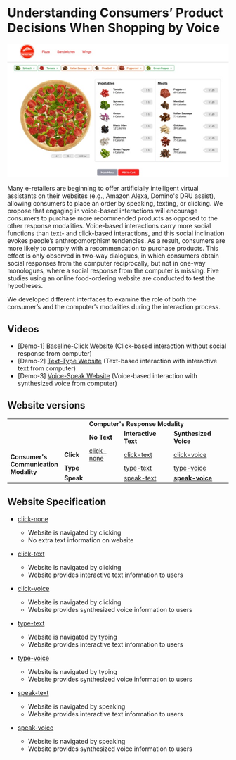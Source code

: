 # Understanding Consumers’ Product Decisions When Shopping by Voice

<div class="row"> 
<div class="col-3"></div>
<div class="col-6"><span class="image fit"><img src="../images/voice-shopping.jpg" alt=""></span></div>
<div class="col-3"></div>
</div>

Many e-retailers are beginning to offer artificially intelligent virtual assistants on their websites (e.g., Amazon Alexa, Domino's DRU assist), allowing consumers to place an order by speaking, texting, or clicking. We propose that engaging in voice-based interactions will encourage consumers to purchase more recommended products as opposed to the other response modalities. Voice-based interactions carry more social functions than text- and click-based interactions, and this social inclination evokes people’s anthropomorphism tendencies. As a result, consumers are more likely to comply with a recommendation to purchase products. This effect is only observed in two-way dialogues, in which consumers obtain social responses from the computer reciprocally, but not in one-way monologues, where a social response from the computer is missing. Five studies using an online food-ordering website are conducted to test the hypotheses.

We developed different interfaces to examine the role of both the consumer’s and the computer’s modalities during the interaction process.

## Videos

- \[Demo-1\] [Baseline-Click Website](https://vimeo.com/334505702) (Click-based interaction without social response from computer) 
- \[Demo-2\] [Text-Type Website](https://vimeo.com/334506760) (Text-based interaction with interactive text from computer) 
- \[Demo-3\] [Voice-Speak Website](https://vimeo.com/334506829) (Voice-based interaction with synthesized voice from computer)


## Website versions

<table class="alt">
  <tr>
    <td colspan="2" rowspan="2"></td>
    <td colspan="4"><strong>Computer's Response Modality</td>
  </tr>
  <tr>
    <td><strong>No Text</strong></td>
    <td><strong>Interactive Text</strong></td>
    <td><strong>Synthesized Voice</strong></td>
  </tr>
  <tr>
    <td rowspan="3"><strong>Consumer's <br>Communication <br>Modality</strong></td>
    <td><strong>Click</strong></td>
    <td><a href="https://www.cs.drexel.edu/~jh3328/voice-shopping/?Experiment=BASELINE">click-none</a></td>
    <td><a href="https://www.cs.drexel.edu/~jh3328/voice-shopping/?Experiment=TEXT_CLICK_FREE"> click-text</a></td>
    <td><a href="https://www.cs.drexel.edu/~jh3328/voice-shopping/?Experiment=VOICE_CLICK_FREE"> click-voice</a></td>
  </tr>
  <tr>
    <td><strong>Type</strong></td>
    <td></td>
    <td><a href="https://www.cs.drexel.edu/~jh3328/voice-shopping/?Experiment=TEXT_TEXT_RIGID">type-text</a></td>
    <td><a href="https://www.cs.drexel.edu/~jh3328/voice-shopping/?Experiment=VOICE_CLICK_RIGID">type-voice</a></td>
  </tr>
  <tr>
    <td><strong>Speak</strong></td>
    <td></td>
    <td><a href="https://www.cs.drexel.edu/~jh3328/voice-shopping/?Experiment=TEXT_SPEAK_RIGID">speak-text</a></td>
    <td><a href="https://www.cs.drexel.edu/~jh3328/voice-shopping/?Experiment=VOICE_SPEAK_RIGID"><strong>speak-voice</strong></a></td>
  </tr>
</table>

## Website Specification

- [click-none](https://www.cs.drexel.edu/~jh3328/voice-shopping/?Experiment=BASELINE) 
    - Website is navigated by clicking 
    - No extra text information on website
- [click-text](https://www.cs.drexel.edu/~jh3328/voice-shopping/?Experiment=TEXT_CLICK_FREE)
    - Website is navigated by clicking 
    - Website provides interactive text information to users
- [click-voice](https://www.cs.drexel.edu/~jh3328/voice-shopping/?Experiment=VOICE_CLICK_FREE)
    - Website is navigated by clicking 
    - Website provides synthesized voice information to users


- [type-text](https://www.cs.drexel.edu/~jh3328/voice-shopping/?Experiment=TEXT_TEXT_RIGID)
    - Website is navigated by typing
    - Website provides interactive text information to users
- [type-voice](https://www.cs.drexel.edu/~jh3328/voice-shopping/?Experiment=VOICE_CLICK_RIGID)
    - Website is navigated by typing
    - Website provides synthesized voice information to users
    
    
- [speak-text](https://www.cs.drexel.edu/~jh3328/voice-shopping/?Experiment=TEXT_SPEAK_RIGID)
    - Website is navigated by speaking 
    - Website provides interactive text information to users
- [speak-voice](https://www.cs.drexel.edu/~jh3328/voice-shopping/?Experiment=VOICE_SPEAK_RIGID)
    - Website is navigated by speaking
    - Website provides synthesized voice information to users


